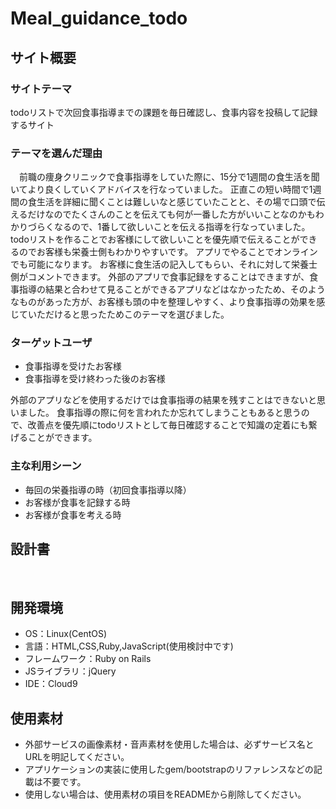 # Meal_guidance_todo
## サイト概要

### サイトテーマ

todoリストで次回食事指導までの課題を毎日確認し、食事内容を投稿して記録するサイト
### テーマを選んだ理由
　前職の痩身クリニックで食事指導をしていた際に、15分で1週間の食生活を聞いてより良くしていくアドバイスを行なっていました。
正直この短い時間で1週間の食生活を詳細に聞くことは難しいなと感じていたことと、その場で口頭で伝えるだけなのでたくさんのことを伝えても何が一番した方がいいことなのかもわかりづらくなるので、1番して欲しいことを伝える指導を行なっていました。
todoリストを作ることでお客様にして欲しいことを優先順で伝えることができるのでお客様も栄養士側もわかりやすいです。
アプリでやることでオンラインでも可能になります。
お客様に食生活の記入してもらい、それに対して栄養士側がコメントできます。
外部のアプリで食事記録をすることはできますが、食事指導の結果と合わせて見ることができるアプリなどはなかったため、そのようなものがあった方が、お客様も頭の中を整理しやすく、より食事指導の効果を感じていただけると思ったためこのテーマを選びました。

### ターゲットユーザ
* 食事指導を受けたお客様
* 食事指導を受け終わった後のお客様

外部のアプリなどを使用するだけでは食事指導の結果を残すことはできないと思いました。
食事指導の際に何を言われたか忘れてしまうこともあると思うので、改善点を優先順にtodoリストとして毎日確認することで知識の定着にも繋げることができます。


### 主な利用シーン
* 毎回の栄養指導の時（初回食事指導以降）
* お客様が食事を記録する時
* お客様が食事を考える時


## 設計書
<!--テーマを設定・提出する時点では不要です-->
​
## 開発環境
- OS：Linux(CentOS)
- 言語：HTML,CSS,Ruby,JavaScript(使用検討中です)
- フレームワーク：Ruby on Rails
- JSライブラリ：jQuery
- IDE：Cloud9
​
## 使用素材
- 外部サービスの画像素材・音声素材を使用した場合は、必ずサービス名とURLを明記してください。
- アプリケーションの実装に使用したgem/bootstrapのリファレンスなどの記載は不要です。
- 使用しない場合は、使用素材の項目をREADMEから削除してください。